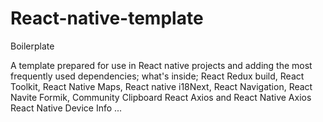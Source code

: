 # React-native-template
Boilerplate


A template prepared for use in React native projects and adding the most frequently used dependencies;
what's inside;
React Redux build,
React Toolkit,
React Native Maps,
React native i18Next,
React Navigation,
React Navite Formik,
Community Clipboard
React Axios and React Native Axios
React Native Device Info ...

